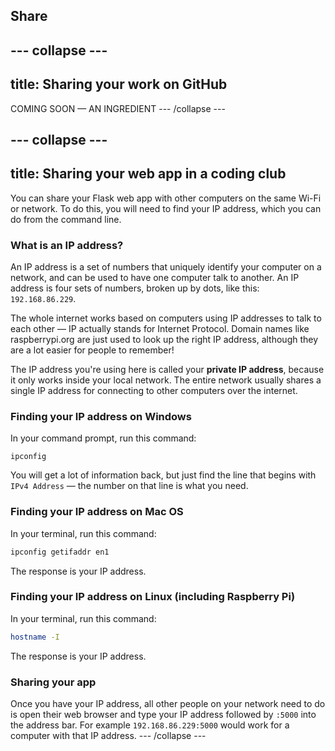 ## Share

--- collapse ---
---
title: Sharing your work on GitHub
---

COMING SOON — AN INGREDIENT
--- /collapse ---

--- collapse ---
---
title: Sharing your web app in a coding club
---

You can share your Flask web app with other computers on the same Wi-Fi or network. To do this, you will need to find your IP address, which you can do from the command line.


### What is an IP address?
An IP address is a set of numbers that uniquely identify your computer on a network, and can be used to have one computer talk to another. An IP address is four sets of numbers, broken up by dots, like this: `192.168.86.229`.

The whole internet works based on computers using IP addresses to talk to each other — IP actually stands for Internet Protocol. Domain names like raspberrypi.org are just used to look up the right IP address, although they are a lot easier for people to remember!

The IP address you're using here is called your **private IP address**, because it only works inside your local network. The entire network usually shares a single IP address for connecting to other computers over the internet.

### Finding your IP address on Windows

In your command prompt, run this command:

```batch
ipconfig
```

You will get a lot of information back, but just find the line that begins with `IPv4 Address` — the number on that line is what you need.

### Finding your IP address on Mac OS

In your terminal, run this command:

```bash
ipconfig getifaddr en1
```

The response is your IP address.

### Finding your IP address on Linux (including Raspberry Pi)

In your terminal, run this command:

```bash
hostname -I
```

The response is your IP address.

### Sharing your app

Once you have your IP address, all other people on your network need to do is open their web browser and type your IP address followed by `:5000` into the address bar. For example `192.168.86.229:5000` would work for a computer with that IP address.
--- /collapse ---